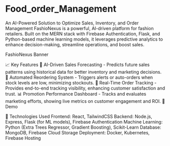 # Food_order_Management
An AI-Powered Solution to Optimize Sales, Inventory, and Order Management
FashioNexus is a powerful, AI-driven platform for fashion retailers. Built on the MERN stack with Firebase Authentication, Flask, and Python-based machine learning models, it leverages predictive analytics to enhance decision-making, streamline operations, and boost sales.

FashioNexus Banner

📈 Key Features
🔮 AI-Driven Sales Forecasting - Predicts future sales patterns using historical data for better inventory and marketing decisions.
🔄 Automated Reordering System - Triggers alerts or auto-orders when stock levels are low, minimizing stockouts.
🚚 Real-Time Order Tracking - Provides end-to-end tracking visibility, enhancing customer satisfaction and trust.
📊 Promotion Performance Dashboard - Tracks and evaluates marketing efforts, showing live metrics on customer engagement and ROI.
📸 Demo


🚀 Technologies Used
Frontend: React, TailwindCSS
Backend: Node.js, Express, Flask (for ML models), Firebase Authentication
Machine Learning: Python (Extra Trees Regressor, Gradient Boosting), Scikit-Learn
Database: MongoDB, Firebase Cloud Storage
Deployment: Docker, Kubernetes, Firebase Hosting
